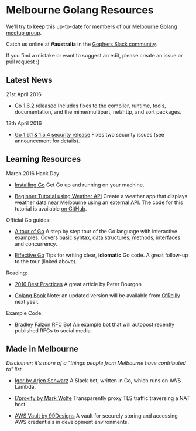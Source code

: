 # Melbourne Golang Resources

We’ll try to keep this up-to-date for members of our [Melbourne Golang meetup group](http://www.meetup.com/golang-mel/).

Catch us online at __#australia__ in the [Gophers Slack community](https://blog.gopheracademy.com/gophers-slack-community/).

If you find a mistake or want to suggest an edit, please create an issue or pull request :)

## Latest News

21st April 2016

* [Go 1.6.2 released](https://groups.google.com/forum/#!topic/golang-announce/8FwSHbMTEjQ)
    Includes fixes to the compiler, runtime, tools, documentation, and the mime/multipart, net/http, and sort packages.

13th April 2016

* [Go 1.6.1 & 1.5.4 security release](https://groups.google.com/forum/#!topic/golang-announce/9eqIHqaWvck)
    Fixes two security issues (see announcement for details).

## Learning Resources

March 2016 Hack Day

* [Installing Go](https://docs.google.com/presentation/d/1-71yD-MNlg44ve6hj4BBrgB7RDt2DY1irgQAMyTZJs8/edit?usp=sharing)
    Get Go up and running on your machine.

* [Beginner Tutorial using Weather API](https://docs.google.com/presentation/d/1ZA-c7yi-ojTWCFmNj27L2TMuedzhC31Lv5g9JZNzPFo/edit?usp=sharing)
    Create a weather app that displays weather data near Melbourne using an external API. The code for this tutorial is available [on GitHub](https://github.com/leahgarrett/hack-day-tutorial).

Official Go guides:

* [A tour of Go](https://tour.golang.org/welcome/1)
    A step by step tour of the Go language with interactive examples. Covers basic syntax, data structures, methods, interfaces and concurrency.

* [Effective Go](https://golang.org/doc/effective_go.html)
    Tips for writing clear, __idiomatic__ Go code. A great follow-up to the tour (linked above).

Reading:

* [2016 Best Practices](https://peter.bourgon.org/go-best-practices-2016/)
    A great article by Peter Bourgon

* [Golang Book](https://www.golang-book.com/books/intro)
    Note: an updated version will be available from [O'Reilly](http://shop.oreilly.com/product/0636920046516.do) next year.

Example Code:

* [Bradley Falzon RFC Bot](https://github.com/bradleyfalzon/rfc-bot)
    An example bot that will autopost recently published RFCs to social media.

## Made in Melbourne

_Disclaimer: it's more of a "things people from Melbourne have contributed to" list_

* [Igor by Arjen Schwarz](https://github.com/ArjenSchwarz/igor)
    A Slack bot, written in Go, which runs on AWS Lambda.

* [l7proxify by Mark Wolfe](https://github.com/wolfeidau/l7proxify)
    Transparently proxy TLS traffic traversing a NAT host.

* [AWS Vault by 99Designs](https://github.com/99designs/aws-vault)
    A vault for securely storing and accessing AWS credentials in development environments.
